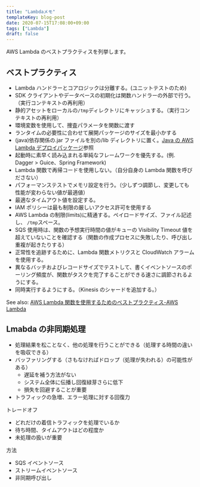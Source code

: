 ```yaml
---
title: "Lambdaメモ"
templateKey: blog-post
date: 2020-07-15T17:08:00+09:00
tags: ["Lambda"]
draft: false
---
```


AWS Lambda のベストプラクティスを列挙します。

<!--more-->

## ベストプラクティス

- Lambda ハンドラーとコアロジックは分離する。(ユニットテストのため)
- SDK クライアントやデータベースの初期化は関数ハンドラーの外部で行う。（実行コンテキストの再利用）
- 静的アセットをローカルの`/tmp`ディレクトリにキャッシュする。（実行コンテキストの再利用）
- 環境変数を使用して、捜査パラメータを関数に渡す
- ランタイムの必要性に合わせて展開パッケージのサイズを最小かする
- (java)依存関係の.jar ファイルを別の/lib ディレクトリに置く。[Java の AWS Lambda デプロイパッケージ](https://docs.aws.amazon.com/lambda/latest/dg/java-package.html)参照
- 起動時に素早く読み込まれる単純なフレームワークを優先する。(例. Dagger > Guice、Spring Framework)
- Lambda 関数で再帰コードを使用しない。（自分自身の Lambda 関数を呼びださない）
- パフォーマンステストでメモリ設定を行う。（少しずつ調節し、変更しても性能が変わらない値が最適値）
- 最適なタイムアウト値を設定する。
- IAM ポリシーは最も制限の厳しいアクセス許可を使用する
- AWS Lambda の制限(limits)に精通する。ペイロードサイズ、ファイル記述し、 `/tmp`スペース。
- SQS 使用時は、関数の予想実行時間の値がキューの Visibility Timeout 値を超えていないことを確認する（関数の作成プロセスに失敗したり、呼び出し重複が起きたりする）
- 正常性を追跡するために、Lambda 関数メトリクスと CloudWatch アラームを使用する。
- 異なるバッチおよびレコードサイズでテストして、書くイベントソースのポーリング頻度が、関数がタスクを完了することができる速さに調節されるようにする。
- 同時実行するようにする。（Kinesis のシャードを追加する。）

See also: [AWS Lambda 関数を使用するためのベストプラクティス\-AWS Lambda](https://docs.aws.amazon.com/lambda/latest/dg/best-practices.html)

## Lmabda の非同期処理

- 処理結果を松ことなく、他の処理を行うことができる（処理する時間の違いを吸収できる）
- バッファリングする（さもなければドロップ（処理が失われる）の可能性がある）
  - 遅延を補う方法がない
  - システム全体に伝播し回復緑芽さらに低下
  - 損失を回避することが重要
- トラフィックの急増、エラー処理に対する回復力

トレードオフ

- どれだけの着信トラフィックを処理でいるか
- 待ち時間、タイムアウトはどの程度か
- 未処理の扱いが重要

方法

- SQS イベントソース
- ストリームイベントソース
- 非同期呼び出し

